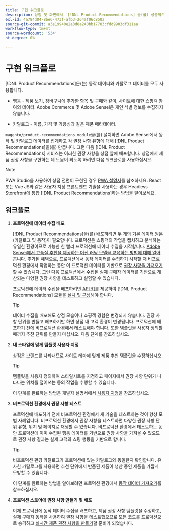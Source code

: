 ```yaml
---
title: 구현 워크플로
description: 상점 첫 화면에서  [!DNL Product Recommendations] 을(를) 성공적으로 구현하는 단계에 대해 알아봅니다.
exl-id: 4a784d04-8be6-473f-afb3-264af06c850a
source-git-commit: a3e19940e2a3d8a240bb17703cfdd9903df311aa
workflow-type: tm+mt
source-wordcount: '534'
ht-degree: 0%

---
```


# 구현 워크플로

[!DNL Product Recommendations]은(는) 동작 데이터와 카탈로그 데이터를 모두 사용합니다.

- 행동 - 제품 보기, 장바구니에 추가한 항목 및 구매와 같이, 사이트에 대한 쇼핑객 참여의 데이터. Adobe Commerce 및 Adobe Sensei은 개인 식별 정보를 수집하지 않습니다.

- 카탈로그 - 이름, 가격 및 가용성과 같은 제품 메타데이터.

`magento/product-recommendations module`을(를) 설치하면 Adobe Sensei에서 동작 및 카탈로그 데이터를 집계하고 각 권장 사항 유형에 대해 [!DNL Product Recommendations]을(를) 만듭니다. 그런 다음 [!DNL Product Recommendations] 서비스는 이러한 권장 사항을 상점 앞에 배포합니다. 상점에서 제품 권장 사항을 구현하는 데 도움이 되도록 하려면 다음 워크플로를 사용하십시오.

>[!NOTE]
>
> PWA Studio을 사용하여 상점 전면이 구현된 경우 [PWA 설명서](https://developer.adobe.com/commerce/pwa-studio/integrations/product-recommendations/)를 참조하세요. React 또는 Vue JS와 같은 사용자 지정 프론트엔드 기술을 사용하는 경우 Headless Storefront에 [통합](headless.md) [!DNL Product Recommendations]하는 방법을 알아보세요.

## 워크플로

1. **프로덕션에 데이터 수집 배포**

   [!DNL Product Recommendations]을(를) 배포하려면 두 개의 기본 [데이터 원본](type.md)(카탈로그 및 동작)이 필요합니다. 프로덕션은 쇼핑객의 작업을 캡처하고 분석하는 유일한 환경이므로 가능한 한 빨리 프로덕션에 데이터 수집을 시작합니다. [Adobe Sensei에서 고품질 추천을 제공하는 머신 러닝 모델을 교육하는 방법에 대해 알아봅니다](events.md). 추가된 혜택으로, 프로덕션에서 동작 데이터를 수집하기 시작할 때 비프로덕션 환경에서 작업하는 동안 이 프로덕션 데이터를 기반으로 [권장 사항을 가져오기](staging-environment.md#fetch-recommendations-from-production-environment-recommended)할 수 있습니다. 그런 다음 프로덕션에서 수집된 실제 구매자 데이터를 기반으로 계산되는 다양한 권장 사항을 테스트하고 실험할 수 있습니다.

   프로덕션에 데이터 수집을 배포하려면 [API 키](install-configure.md)를 제공하여 [!DNL Product Recommendations] 모듈을 [설치 및 구성](https://experienceleague.adobe.com/docs/commerce/user-guides/integration-services/saas.html)해야 합니다.

   >[!TIP]
   >
   > 데이터 수집을 배포해도 상점 모습이나 쇼핑객 경험은 변경되지 않습니다. 권장 사항 단위를 만들고 배포하기만 하면 상점 내 고객 환경이 변경됩니다. 프로덕션에 배포하기 전에 비프로덕션 환경에서 테스트해야 합니다. 또한 템플릿을 사용자 정의할 때까지 추천 단위를 만들지 마십시오. 다음 단계를 참조하십시오.

1. **내 스타일에 맞게 템플릿 사용자 지정**

   상점은 브랜드를 나타내므로 사이트 테마에 맞게 제품 추천 템플릿을 수정하십시오.

   >[!TIP]
   >
   > 템플릿을 사용자 정의하여 스타일시트를 지정하고 페이지에서 권장 사항 단위가 나타나는 위치를 덮어쓰는 등의 작업을 수행할 수 있습니다.

   이 단계를 완료하는 방법은 개발자 설명서에서 [사용자 지정](https://experienceleague.adobe.com/docs/commerce/product-recommendations/developer/customize.html)을 참조하십시오.

1. **비프로덕션 환경에서 권장 사항 테스트**

   프로덕션에 배포하기 전에 비프로덕션 환경에서 새 기술을 테스트하는 것이 항상 모범 사례입니다. 비프로덕션 환경에서 권장 사항을 테스트하면 다양한 권장 사항 단위 유형, 위치 및 페이지로 재생할 수 있습니다. 비프로덕션 환경에서 테스트하는 동안 프로덕션에 이미 수집된 행동 데이터를 기반으로 권장 사항을 가져올 수 있으므로 권장 사항 결과는 실제 고객의 쇼핑 행동을 기반으로 합니다.

   >[!TIP]
   >
   > 비프로덕션 환경 카탈로그가 프로덕션에 있는 카탈로그와 동일한지 확인합니다. 유사한 카탈로그를 사용하면 추천 단위에서 반품된 제품이 생산 중인 제품을 가깝게 모방할 수 있습니다.

   이 단계를 완료하는 방법을 알아보려면 프로덕션 환경에서 [동작 데이터 가져오기](staging-environment.md)를 참조하십시오.

1. **프로덕션 스토어에 권장 사항 만들기 및 배포**

   이제 프로덕션에 동작 데이터 수집을 배포하고, 제품 권장 사항 템플릿을 수정하고, 실제 구매자 동작을 사용하여 권장 사항을 테스트했으므로 모든 코드를 프로덕션으로 승격하고 [실시간 제품 권장 사항을 만들기](create.md)할 준비가 되었습니다.
